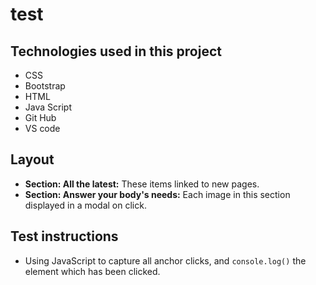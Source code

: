 # test

## Technologies used in this project
- CSS
- Bootstrap
- HTML
- Java Script
- Git Hub
- VS code

## Layout
* **Section: All the latest:** These items linked to new pages.
* **Section: Answer your body's needs:** Each image in this section displayed in a modal on click.

## Test instructions
* Using JavaScript to capture all anchor clicks, and `console.log()` the element which has been clicked.
